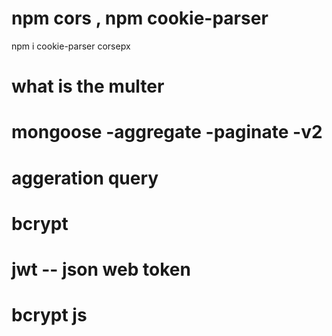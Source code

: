 # npm cors , npm cookie-parser

 npm i cookie-parser corsepx

# what is the multer

# mongoose -aggregate  -paginate -v2


# aggeration query 

# bcrypt 

# jwt -- json web token
# bcrypt js